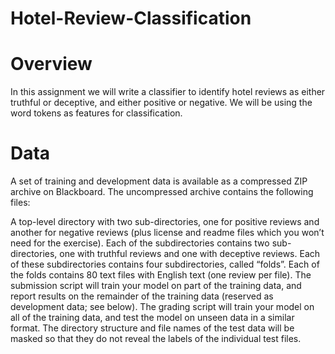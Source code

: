 # Hotel-Review-Classification
# Overview
In this assignment we will write a  classifier to identify hotel reviews as either truthful or deceptive, and either positive or negative. We will be using the word tokens as features for classification.

# Data
A set of training and development data is available as a compressed ZIP archive on Blackboard. The uncompressed archive contains the following files:

A top-level directory with two sub-directories, one for positive reviews and another for negative reviews (plus license and readme files which you won’t need for the exercise).
Each of the subdirectories contains two sub-directories, one with truthful reviews and one with deceptive reviews.
Each of these subdirectories contains four subdirectories, called “folds”.
Each of the folds contains 80 text files with English text (one review per file).
The submission script will train your model on part of the training data, and report results on the remainder of the training data (reserved as development data; see below). The grading script will train your model on all of the training data, and test the model on unseen data in a similar format. The directory structure and file names of the test data will be masked so that they do not reveal the labels of the individual test files.

